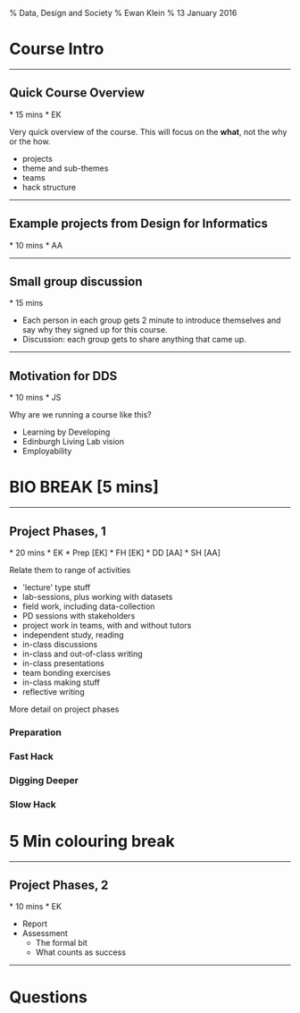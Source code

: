 % Data, Design and Society
% Ewan Klein
% 13 January 2016

# Course Intro

---

## Quick Course Overview

<div class="notes">
* 15 mins
* EK

</div>

Very quick overview of the course. This will focus on the **what**, not the why or the how.

* projects
* theme and sub-themes
* teams
* hack structure

---

## Example projects from Design for Informatics

<div class="notes">
* 10 mins
* AA

</div>

---

## Small group discussion

<div class="notes">
* 15 mins

</div>

* Each person in each group gets 2 minute to introduce themselves and say why they signed up for this course.
* Discussion: each group gets to share anything that came up.

---

## Motivation for DDS

<div class="notes">
* 10 mins
* JS
</div>

Why are we running a course like this?

* Learning by Developing
* Edinburgh Living Lab vision
* Employability

# BIO BREAK [5 mins]

---

## Project Phases, 1

<div class="notes">
* 20 mins
* EK
* Prep [EK]
* FH [EK]
* DD [AA]
* SH [AA]

Relate them to range of activities

* 'lecture' type stuff
* lab-sessions, plus working with datasets
* field work, including data-collection
* PD sessions with stakeholders
* project work in teams, with and without tutors
* independent study, reading
* in-class discussions
* in-class and out-of-class writing
* in-class presentations
* team bonding exercises
* in-class making stuff
* reflective writing
</div>

More detail on project phases

### Preparation

### Fast Hack

### Digging Deeper

### Slow Hack



# 5 Min colouring break

---

## Project Phases, 2

<div class="notes">
* 10 mins
* EK
</div>

* Report
* Assessment
	* The formal bit
	* What counts as success

---

# Questions


